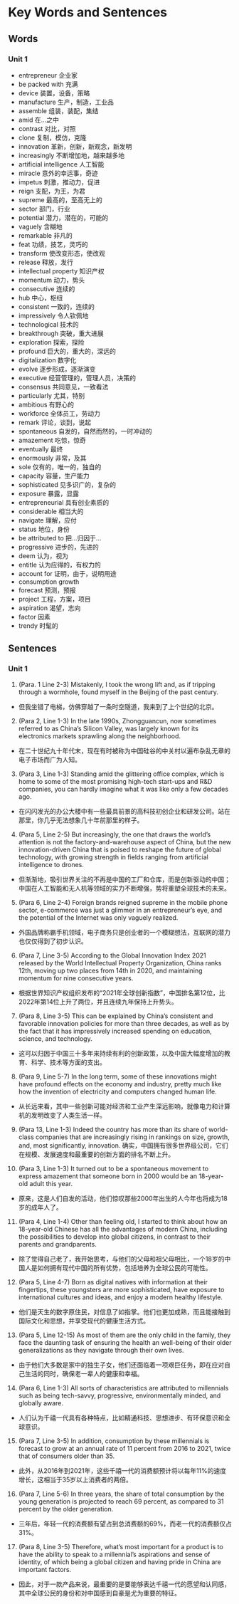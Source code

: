 # Key Words and Sentences
## Words
### Unit 1
-	entrepreneur 企业家
-	be packed with 充满
-	device 装置，设备，策略
-	manufacture 生产，制造，工业品
-	assemble 组装，装配，集结
-	amid 在…之中
-	contrast 对比，对照
-	clone 复制，模仿，克隆
-	innovation 革新，创新，新观念，新发明
-	increasingly 不断增加地，越来越多地
-	artificial intelligence 人工智能
-	miracle 意外的幸运事，奇迹
-	impetus 刺激，推动力，促进
-	reign 支配，为王，为君
-	supreme 最高的，至高无上的
-	sector 部门，行业
-	potential 潜力，潜在的，可能的
-	vaguely 含糊地
-	remarkable 非凡的
-	feat 功绩，技艺，灵巧的
-	transform 使改变形态，使改观
-	release 释放，发行
-	intellectual property 知识产权
-	momentum 动力，势头
-	consecutive 连续的
-	hub 中心，枢纽
-	consistent 一致的，连续的
-	impressively 令人钦佩地
-	technological 技术的
-	breakthrough 突破，重大进展
-	exploration 探索，探险
-	profound 巨大的，重大的，深远的
-	digitalization 数字化
-	evolve 逐步形成，逐渐演变
-	executive 经营管理的，管理人员，决策的
-	consensus 共同意见，一致看法
-	particularly 尤其，特别
-	ambitious 有野心的
-	workforce 全体员工，劳动力
-	remark 评论，谈到，说起
-	spontaneous 自发的，自然而然的，一时冲动的
-	amazement 吃惊，惊奇
-	eventually 最终
-	enormously 非常，及其
-	sole 仅有的，唯一的，独自的
-	capacity 容量，生产能力
-	sophisticated 见多识广的，复杂的
-	exposure 暴露，显露
-	entrepreneurial 具有创业素质的
-	considerable 相当大的
-	navigate 理解，应付
-	status 地位，身份
-	be attributed to 把…归因于…
-	progressive 进步的，先进的
-	deem 认为，视为
-	entitle 认为应得的，有权力的
-	account for 证明，由于，说明用途
-	consumption growth
-	forecast 预测，预报
-	project 工程，方案，项目
-	aspiration 渴望，志向
-	factor 因素
-	trendy 时髦的


## Sentences
### Unit 1
1.	 (Para. 1 Line 2-3) Mistakenly, I took the wrong lift and, as if tripping through a wormhole, found myself in the Beijing of the past century.
-	但我坐错了电梯，仿佛穿越了一条时空隧道，我来到了上个世纪的北京。  

2.	 (Para 2, Line 1-3) In the late 1990s, Zhongguancun, now sometimes referred to as China’s Silicon Valley, was largely known for its electronics markets sprawling along the neighborhood. 
-	在二十世纪九十年代末，现在有时被称为中国硅谷的中关村以遍布杂乱无章的电子市场而广为人知。

3.  (Para 3, Line 1-3) Standing amid the glittering office complex, which is home to some of the most promising high-tech start-ups and R&D companies, you can hardly imagine what it was like only a few decades ago. 
- 在闪闪发光的办公大楼中有一些最具前景的高科技初创企业和研发公司。站在那里，你几乎无法想象几十年前那里的样子。

4.  (Para 5, Line 2-5) But increasingly, the one that draws the world’s attention is not the factory-and-warehouse aspect of China, but the new innovation-driven China that is poised to reshape the future of global technology, with growing strength in fields ranging from artificial intelligence to drones.
- 但渐渐地，吸引世界关注的不再是中国的工厂和仓库，而是创新驱动的中国；中国在人工智能和无人机等领域的实力不断增强，势将重塑全球技术的未来。

5.  (Para 6, Line 2-4) Foreign brands reigned supreme in the mobile phone sector, e-commerce was just a glimmer in an entrepreneur’s eye, and the potential of the Internet was only vaguely realized.
- 外国品牌称霸手机领域，电子商务只是创业者的一个模糊想法，互联网的潜力也仅仅得到了初步认识。

6.  (Para 7, Line 3-5)  According to the Global Innovation Index 2021 released by the World Intellectual Property Organization, China ranks 12th, moving up two places from 14th in 2020, and maintaining momentum for nine consecutive years. 
- 根据世界知识产权组织发布的“2021年全球创新指数”，中国排名第12位，比2022年第14位上升了两位，并且连续九年保持上升势头。	

7.  (Para 8, Line 3-5) This can be explained by China’s consistent and favorable innovation policies for more than three decades, as well as by the fact that it has impressively increased spending on education, science, and technology.
- 这可以归因于中国三十多年来持续有利的创新政策，以及中国大幅度增加的教育、科学、技术等方面的支出。

8.  (Para 9, Line 5-7) In the long term, some of these innovations might have profound effects on the economy and industry, pretty much like how the invention of electricity and computers changed human life.
- 从长远来看，其中一些创新可能对经济和工业产生深远影响，就像电力和计算机的发明改变了人类生活一样。

9.  (Para 13, Line 1-3) Indeed the country has more than its share of world-class companies that are increasingly rising in rankings on size, growth, and, most significantly, innovation.
确实，中国拥有很多世界级公司，它们在规模、发展速度和最重要的创新方面的排名不断上升。

10.  (Para 3, Line 1-3)  It turned out to be a spontaneous movement to express amazement that someone born in 2000 would be an 18-year-old adult this year.
- 原来，这是人们自发的活动，他们惊叹那些2000年出生的人今年也将成为18岁的成年人了。

11.	 (Para 4, Line 1-4) 	Other than feeling old, I started to think about how an 18-year-old Chinese has all the advantages of modern China, including the possibilities to develop into global citizens, in contrast to their parents and grandparents.
-	除了觉得自己老了，我开始思考，与他们的父母和祖父母相比，一个18岁的中国人是如何拥有现代中国的所有优势，包括培养为全球公民的可能性。

12.	 (Para 5, Line 4-7)	Born as digital natives with information at their fingertips, these youngsters are more sophisticated, have exposure to international cultures and ideas, and enjoy a modern healthy lifestyle.
-	他们是天生的数字原住民，对信息了如指掌。他们也更加成熟，而且能接触到国际文化和思想，并享受现代的健康生活方式。

13.	 (Para 5, Line 12-15)	As most of them are the only child in the family, they face the daunting task of ensuring the health an well-being of their older generalizations as they navigate through their own lives. 
-	由于他们大多数是家中的独生子女，他们还面临着一项艰巨任务，即在应对自己生活的同时，确保老一辈人的健康和幸福。 

14.	 (Para 6, Line 1-3)	All sorts of characteristics are attributed to millennials such as being tech-savvy, progressive, environmentally minded, and globally aware.
-	人们认为千禧一代具有各种特点，比如精通科技、思想进步、有环保意识和全球意识。

15.	 (Para 7, Line 3-5)	In addition, consumption by these millennials is forecast to grow at an annual rate of 11 percent from 2016 to 2021, twice that of consumers older than 35.
-	此外，从2016年到2021年，这些千禧一代的消费额预计将以每年11%的速度增长，这相当于35岁以上消费者的两倍。

16.	 (Para 7, Line 5-6)	In three years, the share of total consumption by the young generation is projected to reach 69 percent, as compared to 31 percent by the older generation.
-	三年后，年轻一代的消费额有望占到总消费额的69%，而老一代的消费额仅占31%。

17.	 (Para 8, Line 3-5)	Therefore, what’s most important for a product is to have the ability to speak to a millennial’s aspirations and sense of identity, of which being a global citizen and having pride in China are important factors.    
-	因此，对于一款产品来说，最重要的是要能够表达千禧一代的愿望和认同感，其中全球公民的身份和对中国感到自豪是尤为重要的特征。

